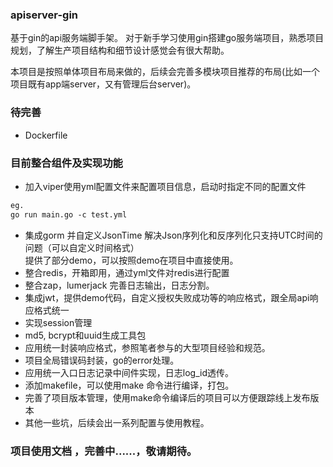 ### apiserver-gin
基于gin的api服务端脚手架。
对于新手学习使用gin搭建go服务端项目，熟悉项目规划，了解生产项目结构和细节设计感觉会有很大帮助。

本项目是按照单体项目布局来做的，后续会完善多模块项目推荐的布局(比如一个项目既有app端server，又有管理后台server)。

### 待完善
- Dockerfile

### 目前整合组件及实现功能
- 加入viper使用yml配置文件来配置项目信息，启动时指定不同的配置文件
```html
eg.
go run main.go -c test.yml
```
- 集成gorm 并自定义JsonTime 解决Json序列化和反序列化只支持UTC时间的问题（可以自定义时间格式）  
提供了部分demo，可以按照demo在项目中直接使用。
- 整合redis，开箱即用，通过yml文件对redis进行配置
- 整合zap，lumerjack 完善日志输出，日志分割。
- 集成jwt，提供demo代码，自定义授权失败成功等的响应格式，跟全局api响应格式统一
- 实现session管理
- md5, bcrypt和uuid生成工具包
- 应用统一封装响应格式，参照笔者参与的大型项目经验和规范。
- 项目全局错误码封装，go的error处理。
- 应用统一入口日志记录中间件实现，日志log_id透传。
- 添加makefile，可以使用make 命令进行编译，打包。
- 完善了项目版本管理，使用make命令编译后的项目可以方便跟踪线上发布版本
- 其他一些坑，后续会出一系列配置与使用教程。
### 项目使用文档 ，完善中......，敬请期待。
